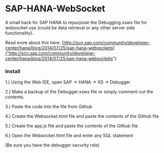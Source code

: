 SAP-HANA-WebSocket
==================

A small hack for SAP HANA to repurpose the Debugging.xsws file for websocket use (could be data retrieval or any other server side functionality).

Read more about this here: [http://scn.sap.com/community/developer-center/hana/blog/2014/07/25/sap-hana-websockets]("http://scn.sap.com/community/developer-center/hana/blog/2014/07/25/sap-hana-websockets")

### Install

1.) Using the Web IDE, open SAP -> HANA -> XS -> Debugger

2.) Make a backup of the Debugger.xsws file or simply comment out the contents.

3.) Paste the code into the file from Github

4.) Create the Websocket.html file and paste the contents of the Github file

5.) Create the app.js file and paste the contents of the Github file

6.) Open the Websocket.html file and enter any SQL statement

(Be sure you have the debugger security role)
